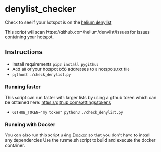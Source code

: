 # denylist_checker
Check to see if your hotspot is on the [helium denylist](https://github.com/helium/denylist)

This script will scan https://github.com/helium/denylist/issues for issues containing your hotspot.

## Instructions

- Install requirements ```pip3 install pygithub```
- Add all of your hotspot b58 addresses to a hotspots.txt file
- ```python3 ./check_denylist.py```

### Running faster
  This script can run faster with larger lists by using a github token which can be obtained here: https://github.com/settings/tokens
 - ```GITHUB_TOKEN="my token" python3 ./check_denylist.py```

### Running with Docker
  You can also run this script using [Docker](https://www.docker.com/) so that you don't have to install any dependencies
  Use the runme.sh script to build and execute the docker container.
